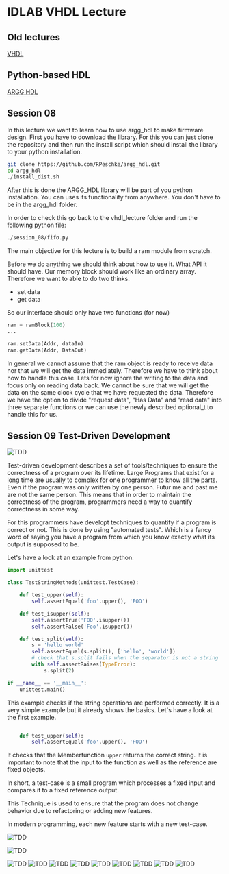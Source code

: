 # IDLAB VHDL Lecture

## Old lectures 
[VHDL](VHDL/readme.md)


## Python-based HDL 
[ARGG HDL](argg_hdl/readme.md)


## Session 08 

In this lecture we want to learn how to use argg_hdl to make firmware design. First you have to download the library. For this you can just clone the repository and then run the install script which should install the library to your python installation. 



```bash
git clone https://github.com/RPeschke/argg_hdl.git
cd argg_hdl
./install_dist.sh
```

After this is done the ARGG_HDL library will be part of you python installation. You can uses its functionality from anywhere. You don't have to be in the argg_hdl folder.

In order to check this go back to the vhdl_lecture folder and run the following python file:

```bash 
./session_08/fifo.py
```

The main objective for this lecture is to build a ram module from scratch. 


Before we do anything we should think about how to use it. What API it should have. Our memory block should work like an ordinary array. Therefore we want to able to do two thinks.

- set data 
- get data 

So our interface should only have two functions (for now)

```python
ram = ramBlock(100)
...

ram.setData(Addr, dataIn)
ram.getData(Addr, DataOut) 

```

In general we cannot assume that the ram object is ready to receive data nor that we will get the data immediately. Therefore we have to think about how to handle this case. Lets for now ignore the writing to the data and focus only on reading data back. We cannot be sure that we will get the data on the same clock cycle that we have requested the data. Therefore we have the option to divide "request data", "Has Data" and "read data" into three separate functions or we can use the newly described optional_t to handle this for us. 


## Session 09 Test-Driven Development

![TDD](doc_TDD/Test_Driven_Development/slide1.png)

Test-driven development describes a set of tools/techniques to ensure the correctness of a program over its lifetime. Large Programs that exist for a long time are usually to complex for one programmer to know all the parts. Even if the program was only written by one person. Futur me and past me are not the same person. This means that in order to maintain the correctness of the program, programmers need a way to quantify correctness in some way. 

For this programmers have developt techniques to quantify if a program is correct or not. This is done by using "automated tests". Which is a fancy word of saying you have a program from which you know exactly what its output is supposed to be. 

Let's have a look at an example from python:

```python 
import unittest

class TestStringMethods(unittest.TestCase):

    def test_upper(self):
        self.assertEqual('foo'.upper(), 'FOO')

    def test_isupper(self):
        self.assertTrue('FOO'.isupper())
        self.assertFalse('Foo'.isupper())

    def test_split(self):
        s = 'hello world'
        self.assertEqual(s.split(), ['hello', 'world'])
        # check that s.split fails when the separator is not a string
        with self.assertRaises(TypeError):
            s.split(2)

if __name__ == '__main__':
    unittest.main()
```

This example checks if the string operations are performed correctly. It is a very simple example but it already shows the basics. Let's have a look at the first example.  

```python 

    def test_upper(self):
        self.assertEqual('foo'.upper(), 'FOO')

```

It checks that the Memberfunction `upper` returns the correct string. It is important to note that the input to the function as well as the reference are fixed objects. 


In short, a test-case is a small program which processes a fixed input and compares it to a fixed reference output. 

This Technique is used to ensure that the program does not change behavior due to refactoring or adding new features. 

In modern programming, each new feature starts with a new test-case.





![TDD](doc_TDD/Test_Driven_Development/slide2.png)


![TDD](doc_TDD/Test_Driven_Development/slide3.png)

![TDD](doc_TDD/Test_Driven_Development/slide4.png)
![TDD](doc_TDD/Test_Driven_Development/slide5.png)
![TDD](doc_TDD/Test_Driven_Development/slide6.png)
![TDD](doc_TDD/Test_Driven_Development/slide7.png)
![TDD](doc_TDD/Test_Driven_Development/slide8.png)
![TDD](doc_TDD/Test_Driven_Development/slide9.png)
![TDD](doc_TDD/Test_Driven_Development/slide10.png)
![TDD](doc_TDD/Test_Driven_Development/slide11.png)
![TDD](doc_TDD/Test_Driven_Development/slide12.png)
